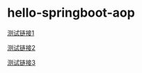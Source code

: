 # hello-springboot-aop

[测试链接1](http://127.0.0.1:8081/first)

[测试链接2](http://127.0.0.1:8081/doError)

[测试链接3](http://127.0.0.1:8081/second)
